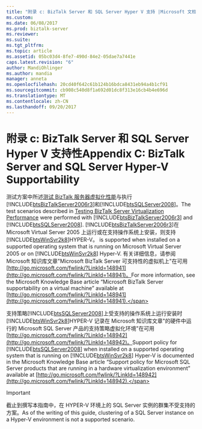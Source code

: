 ```yaml
---
title: "附录 c: BizTalk Server 和 SQL Server Hyper V 支持 |Microsoft 文档"
ms.custom: 
ms.date: 06/08/2017
ms.prod: biztalk-server
ms.reviewer: 
ms.suite: 
ms.tgt_pltfrm: 
ms.topic: article
ms.assetid: 05bc03d4-8fe7-490d-84e2-05dae7a7441e
caps.latest.revision: "6"
author: MandiOhlinger
ms.author: mandia
manager: anneta
ms.openlocfilehash: 20cd40f642c61b124b16bdca8431eb94a4b1cf91
ms.sourcegitcommit: cb908c540d8f1a692d01dc8f313e16cb4b4e696d
ms.translationtype: MT
ms.contentlocale: zh-CN
ms.lasthandoff: 09/20/2017
---
```

# <a name="appendix-c-biztalk-server-and-sql-server-hyper-v-supportability"></a><span data-ttu-id="e7dc0-102">附录 c: BizTalk Server 和 SQL Server Hyper V 支持性</span><span class="sxs-lookup"><span data-stu-id="e7dc0-102">Appendix C: BizTalk Server and SQL Server Hyper-V Supportability</span></span>
<span data-ttu-id="e7dc0-103">测试方案中所述[测试 BizTalk 服务器虚拟化性能](../technical-guides/testing-biztalk-server-virtualization-performance.md)与执行[!INCLUDE[btsBizTalkServer2006r3](../includes/btsbiztalkserver2006r3-md.md)]和[!INCLUDE[btsSQLServer2008](../includes/btssqlserver2008-md.md)]。</span><span class="sxs-lookup"><span data-stu-id="e7dc0-103">The test scenarios described in [Testing BizTalk Server Virtualization Performance](../technical-guides/testing-biztalk-server-virtualization-performance.md) were performed with [!INCLUDE[btsBizTalkServer2006r3](../includes/btsbiztalkserver2006r3-md.md)] and [!INCLUDE[btsSQLServer2008](../includes/btssqlserver2008-md.md)].</span></span> [!INCLUDE[btsBizTalkServer2006r3](../includes/btsbiztalkserver2006r3-md.md)]<span data-ttu-id="e7dc0-104">在 Microsoft Virtual Server 2005 上运行或在支持操作系统上安装，则支持[!INCLUDE[btsWinSvr2k8](../includes/btswinsvr2k8-md.md)]HYPER-V。</span><span class="sxs-lookup"><span data-stu-id="e7dc0-104"> is supported when installed on a supported operating system that is running on Microsoft Virtual Server 2005 or on [!INCLUDE[btsWinSvr2k8](../includes/btswinsvr2k8-md.md)] Hyper-V.</span></span> <span data-ttu-id="e7dc0-105">有关详细信息，请参阅 Microsoft 知识库文章"Microsoft BizTalk Server 可支持性的虚拟机上"在可用[http://go.microsoft.com/fwlink/?LinkId=148941](http://go.microsoft.com/fwlink/?LinkId=148941)。</span><span class="sxs-lookup"><span data-stu-id="e7dc0-105">For more information, see the Microsoft Knowledge Base article “Microsoft BizTalk Server supportability on a virtual machine” available at [http://go.microsoft.com/fwlink/?LinkId=148941](http://go.microsoft.com/fwlink/?LinkId=148941).</span></span>  
  
 <span data-ttu-id="e7dc0-106">支持策略[!INCLUDE[btsSQLServer2008](../includes/btssqlserver2008-md.md)]上受支持的操作系统上运行安装时[!INCLUDE[btsWinSvr2k8](../includes/btswinsvr2k8-md.md)]HYPER-V 记录在 Microsoft 知识库文章"的硬件中运行的 Microsoft SQL Server 产品的支持策略虚拟化环境"在可用[http://go.microsoft.com/fwlink/?LinkId=148942](http://go.microsoft.com/fwlink/?LinkId=148942)。</span><span class="sxs-lookup"><span data-stu-id="e7dc0-106">Support policy for [!INCLUDE[btsSQLServer2008](../includes/btssqlserver2008-md.md)] when installed on a supported operating system that is running on [!INCLUDE[btsWinSvr2k8](../includes/btswinsvr2k8-md.md)] Hyper-V is documented in the Microsoft Knowledge Base article “Support policy for Microsoft SQL Server products that are running in a hardware virtualization environment” available at [http://go.microsoft.com/fwlink/?LinkId=148942](http://go.microsoft.com/fwlink/?LinkId=148942).</span></span>  
  
> [!IMPORTANT]  
>  <span data-ttu-id="e7dc0-107">截止到撰写本指南中，在 HYPER-V 环境上的 SQL Server 实例的群集不受支持的方案。</span><span class="sxs-lookup"><span data-stu-id="e7dc0-107">As of the writing of this guide, clustering of a SQL Server instance on a Hyper-V environment is not a supported scenario.</span></span>